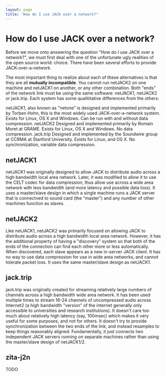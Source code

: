 ```yaml
---
layout: page
title: "How do I use JACK over a network?"
---
```


# How do I use JACK over a network?

Before we move onto answering the question "How do I use JACK over a
network?", we must first deal with one of the unfortunate ugly realities
of the open source world: choice. There have been several efforts to
provide JACK-over-a-network.

The most important thing to realize about each of these alternatives is
that they are all **mutually incompatible**. You cannot run netJACK2 on
one machine and netJACK1 on another, or any other combination. Both
"ends" of the network link must be using the same software: netJACK1,
netJACK2 or jack.trip. Each system has some qualititative differences
from the others:

netJACK1, also known as "netone" is designed and implemented primarily by
Torben Hohn, this is the most widely used JACK-over-a-network system. Exists
for Linux, OS X and Windows. Can be run with and without data compression.
netJACK2     Designed and implemented primarily by Romain Moret at GRAME.
Exists for Linux, OS X and Windows. No data compression. jack.trip
Designed and implemented by the Soundwire group at CCRMA at Stanford
University. Exists for Linux, and OS X. No synchronization, variable data
compression.

## netJACK1

netJACK1 was originally designed to allow JACK to distribute audio
across a high bandwidth local area network. Later, it was modified to
allow it to use the CELT codec for data compression, thus allow use
across a wide area network with less bandwidth (and more latency and
possible data loss). It uses a master/slave design in which a single
machine runs a JACK server that is connectved to sound card (the
"master") and any number of other machines function as slaves.

## netJACK2

Like netJACK1, netJACK2 was primarily focused on allowing JACK to
distribute audio across a high bandwidth local area network. However, it
has the additional property of having a "discovery" system so that both
of the ends of the connection can find each other more or less
automatically. When discovered, each slave appears as a new in-server
JACK client. It has no way to use data compression for use in wide area
networks, and cannot tolerate packet loss. It uses the same master/slave
design as netJACK1.

## jack.trip

jack.trip was originally created for streaming relatively large numbers
of channels across a high bandwidth wide area network. It has been used
multiple times to stream 16-24 channels of uncompressed audio across
Internet2 (a high bandwidth "version" of the internet generally only
accessible to universities and research institutions). It doesn't care
too much about relatively high latency (say, 100msec) which makes it
very useful for some purposes, and not for others. It doesn't try to
provide synchronization between the two ends of the link, and instead
resamples to keep things reasonably aligned.  Fundamentally, it just
connects two independent JACK servers running on separate machines
rather than using the master/slave design of netJACK1/2.

## zita-j2n

TODO
